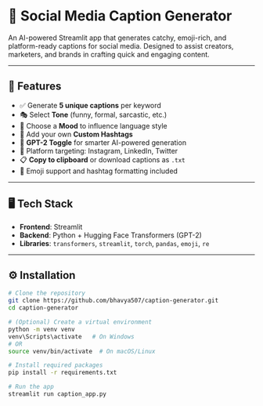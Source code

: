 # 🚀 Social Media Caption Generator

An AI-powered Streamlit app that generates catchy, emoji-rich, and platform-ready captions for social media. Designed to assist creators, marketers, and brands in crafting quick and engaging content.

---

## 🎯 Features

- ✅ Generate **5 unique captions** per keyword
- 🎭 Select **Tone** (funny, formal, sarcastic, etc.)
- 💭 Choose a **Mood** to influence language style
- 🧵 Add your own **Custom Hashtags**
- 🤖 **GPT-2 Toggle** for smarter AI-powered generation
- 📱 Platform targeting: Instagram, LinkedIn, Twitter
- 📋 **Copy to clipboard** or download captions as `.txt`
- 🎨 Emoji support and hashtag formatting included

---

## 🖥️ Tech Stack

- **Frontend**: Streamlit
- **Backend**: Python + Hugging Face Transformers (GPT-2)
- **Libraries**: `transformers`, `streamlit`, `torch`, `pandas`, `emoji`, `re`

---

## ⚙️ Installation

```bash
# Clone the repository
git clone https://github.com/bhavya507/caption-generator.git
cd caption-generator

# (Optional) Create a virtual environment
python -m venv venv
venv\Scripts\activate   # On Windows
# OR
source venv/bin/activate  # On macOS/Linux

# Install required packages
pip install -r requirements.txt

# Run the app
streamlit run caption_app.py

